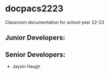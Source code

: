 # docpacs2223
Classroom documentation for school year 22-23

## Junior Developers:



## Senior Developers:
- Jaysin Haugh
